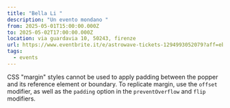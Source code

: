 ```yaml
---
title: "Bella Li "
description: "Un evento mondano "
from: 2025-05-01T15:00:00.000Z
to: 2025-05-02T17:00:00.000Z
location: via guardavia 10, 50243, firenze
url: https://www.eventbrite.it/e/astrowave-tickets-1294993052079?aff=ebdssbcitybrowsenightlife&keep_tld=1
tags:
  - events
---
```

CSS "margin" styles cannot be used to apply padding between the popper and its reference element or boundary. To replicate margin, use the `offset` modifier, as well as the `padding` option in the `preventOverflow` and `flip` modifiers.
